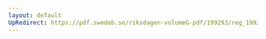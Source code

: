```yaml
---
layout: default
UpRedirect: https://pdf.swedeb.se/riksdagen-volumeG-pdf/199293/reg_199293/reg_199293_0509.pdf
---
```

